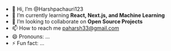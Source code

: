 - 👋 Hi, I’m @Harshpachauri123
- 👀  I’m currently learning **React, Next.js, and Machine Learning**
- 👯 I’m looking to collaborate on **Open Source Projects**
- 📫 How to reach me paharsh33@gmail.com
- 😄 Pronouns: ...
- ⚡ Fun fact: ...

<!---
Harshpachauri123/Harshpachauri123 is a ✨ special ✨ repository because its `README.md` (this file) appears on your GitHub profile.
You can click the Preview link to take a look at your changes.
--->
